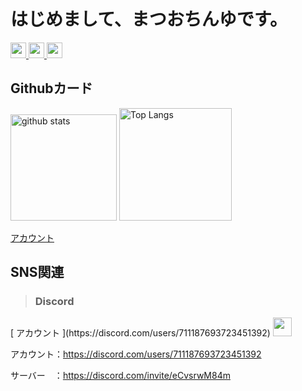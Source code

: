 # はじめまして、まつおちんゆです。
<p align="left"> 
  <a href="https://github.com/matsuochinyu/matsuochinyu/">
    <img height="25" src="https://komarev.com/ghpvc/?username=matsuochinyu" alt="matsuochinyu" />
  </a>
  <a href="http://twitter.com/raito__0119">
    <img height="25" src="https://img.shields.io/twitter/follow/raito__0119?label=Twitter&logo=twitter&style=flat" />
  </a>
  <a href="https://github.com/matsuochinyu">
    <img height="25" src="https://img.shields.io/github/followers/matsuochinyu?label=follow&logo=github&style=flat" />
  </a>
</p>


## Githubカード
<p align="left"> 
  <img alt="github stats" height="170px" src="https://github-readme-stats.vercel.app/api?username=matsuochinyu&show_icons=true&theme=merko" />
  <img alt="Top Langs" height="180px" src="https://github-readme-stats.vercel.app/api/top-langs/?username=matsuochinyu&layout=compact" />
</p>

[アカウント](https://discord.com/users/711187693723451392)

## SNS関連
>### Discord
<p align="left">
 [ アカウント ](https://discord.com/users/711187693723451392)
  <img height="30px" src="https://onl.sc/qyykuA4" />
</p>

アカウント：https://discord.com/users/711187693723451392

サーバー　：https://discord.com/invite/eCvsrwM84m
